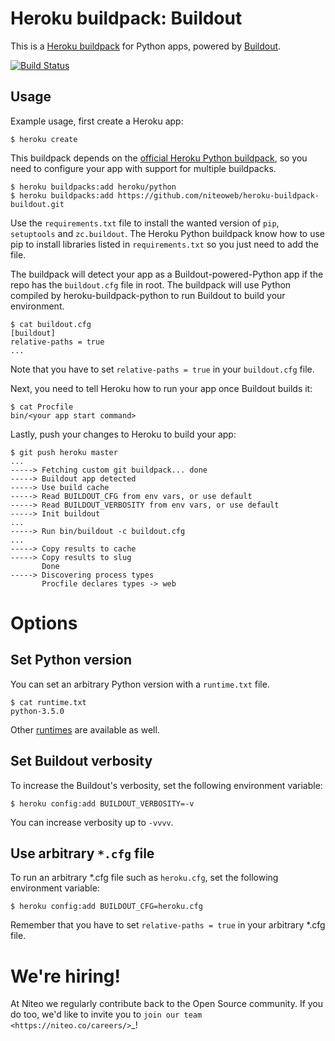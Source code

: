 Heroku buildpack: Buildout
==========================

This is a [Heroku buildpack](http://devcenter.heroku.com/articles/buildpacks) for Python apps, powered by [Buildout](http://www.buildout.org/en/latest/).

[![Build Status](https://travis-ci.org/niteoweb/heroku-buildpack-buildout.svg?branch=master)](https://travis-ci.org/niteoweb/heroku-buildpack-buildout)


Usage
-----

Example usage, first create a Heroku app:

    $ heroku create

This buildpack depends on the [official Heroku Python buildpack](https://github.com/heroku/heroku-buildpack-python), so you need to configure your app with support for multiple buildpacks.

    $ heroku buildpacks:add heroku/python
    $ heroku buildpacks:add https://github.com/niteoweb/heroku-buildpack-buildout.git

Use the `requirements.txt` file to install the wanted version of `pip`, `setuptools` and `zc.buildout`. The Heroku Python buildpack know how to use pip to install libraries listed in `requirements.txt` so you just need to add the file.

The buildpack will detect your app as a Buildout-powered-Python app if the repo has the `buildout.cfg` file in root. The buildpack will use Python compiled by heroku-buildpack-python to run Buildout to build your environment.

    $ cat buildout.cfg
    [buildout]
    relative-paths = true
    ...

Note that you have to set ``relative-paths = true`` in your ``buildout.cfg`` file.

Next, you need to tell Heroku how to run your app once Buildout builds it:

    $ cat Procfile
    bin/<your app start command>


Lastly, push your changes to Heroku to build your app:

    $ git push heroku master
    ...
    -----> Fetching custom git buildpack... done
    -----> Buildout app detected
    -----> Use build cache
    -----> Read BUILDOUT_CFG from env vars, or use default
    -----> Read BUILDOUT_VERBOSITY from env vars, or use default
    -----> Init buildout
    ...
    -----> Run bin/buildout -c buildout.cfg
    ...
    -----> Copy results to cache
    -----> Copy results to slug
           Done
    -----> Discovering process types
           Procfile declares types -> web


Options
=======

Set Python version
------------------

You can set an arbitrary Python version with a `runtime.txt` file.

    $ cat runtime.txt
    python-3.5.0

Other [runtimes](https://github.com/heroku/heroku-buildpack-python/tree/master/builds/runtimes) are available as well.


Set Buildout verbosity
----------------------

To increase the Buildout's verbosity, set the following environment variable:

    $ heroku config:add BUILDOUT_VERBOSITY=-v

You can increase verbosity up to ``-vvvv``.


Use arbitrary ``*.cfg`` file
----------------------------

To run an arbitrary *.cfg file such as ``heroku.cfg``, set the following environment variable:

    $ heroku config:add BUILDOUT_CFG=heroku.cfg

Remember that you have to set ``relative-paths = true`` in your arbitrary *.cfg file.


We're hiring!
=============

At Niteo we regularly contribute back to the Open Source community. If you do too, we'd like to invite you to `join our team
<https://niteo.co/careers/>`_!
